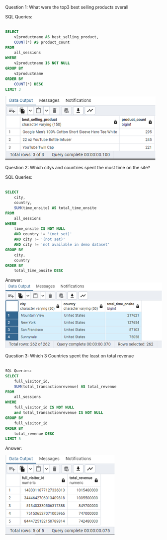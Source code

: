 Question 1: What were the top3 best selling products overall

SQL Queries:
```SQL

SELECT
    v2productname AS best_selling_product,
    COUNT(*) AS product_count
FROM
    all_sessions
WHERE
    v2productname IS NOT NULL
GROUP BY
    v2productname
ORDER BY
    COUNT(*) DESC
LIMIT 3
```

![alt text](Images/my_questions1.png)

Question 2: Which citys and countries spent the most time on the site?

SQL Queries:   
```SQL

SELECT
    city,
    country,
    SUM(time_onsite) AS total_time_onsite
FROM
    all_sessions
WHERE
	time_onsite IS NOT NULL
    AND country != '(not set)'
    AND city != '(not set)'
    AND city != 'not available in demo dataset'
GROUP BY
    city,
    country
ORDER BY
    total_time_onsite DESC
```


Answer:
![alt text](Images/my_questions2.png)



Question 3: Which 3 Countries spent the least on total revenue
```SQL

SQL Queries:
SELECT
    full_visitor_id,
    SUM(total_transactionrevenue) AS total_revenue
FROM
    all_sessions
WHERE
    full_visitor_id IS NOT NULL
	and total_transactionrevenue IS NOT NULL
GROUP BY
    full_visitor_id
ORDER BY
    total_revenue DESC
LIMIT 5
```

Answer:

![alt text](Images/my_questions3.png)

